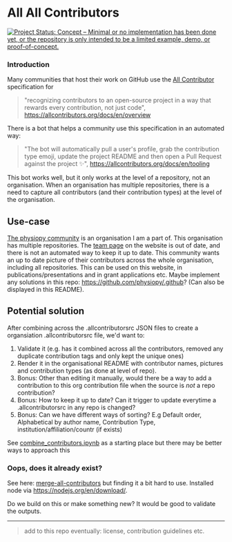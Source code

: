 # All All Contributors

[![Project Status: Concept – Minimal or no implementation has been done yet, or the repository is only intended to be a limited example, demo, or proof-of-concept.](https://www.repostatus.org/badges/latest/concept.svg)](https://www.repostatus.org/#concept)

### Introduction 

Many communities that host their work on GitHub use the [All Contributor](https://allcontributors.org) specification for 

> "recognizing contributors to an open-source project in a way that rewards every contribution, not just code", https://allcontributors.org/docs/en/overview

There is a bot that helps a community use this specification in an automated way:

> "The bot will automatically pull a user's profile, grab the contribution type emoji, update the project README and then open a Pull Request against the project ✨", https://allcontributors.org/docs/en/tooling

This bot works well, but it only works at the level of a repository, not an organisation. When an organisation has multiple repositories, there is a need to capture all contributors (and their contribution types) at the level of the organisation. 

## Use-case 

[The physiopy community](https://github.com/physiopy) is an organisation I am a part of. This organisation has multiple repositories. The [team page](https://physiopy.github.io/community/team/) on the website is out of date, and there is not an automated way to keep it up to date. This community wants an up to date picture of their contributors across the whole organisation, including all repositories. This can be used on this website, in publications/presentations and in grant applications etc. Maybe implement any solutions in this repo: https://github.com/physiopy/.github? (Can also be displayed in this README). 

## Potential solution

After combining across the .allcontributorsrc JSON files to create a organsiation .allcontributorsrc file, we'd want to:
1. Validate it (e.g. has it combined across all the contributors, removed any duplicate contribution tags and only kept the unique ones)
2. Render it in the organisational README with contributor names, pictures and contribution types (as done at level of repo).
3. Bonus: Other than editing it manually, would there be a way to add a contribution to this org contribution file when the source is *not* a repo contribution?
4. Bonus: How to keep it up to date? Can it trigger to update everytime a .allcontributorsrc in any repo is changed?
5. Bonus: Can we have different ways of sorting? E.g Default order, Alphabetical by author name, Contribution Type, institution/affiliation/countr (if exists)

See [combine_contributors.ipynb](combine_contributors.ipynb) as a starting place but there may be better ways to approach this

### Oops, does it already exist?

See here: [merge-all-contributors](https://github.com/openclimatefix/merge-all-contributors) but finding it a bit hard to use. Installed node via https://nodejs.org/en/download/. 

Do we build on this or make something new? It would be good to validate the outputs.

---

> add to this repo eventually: license, contribution guidelines etc. 




